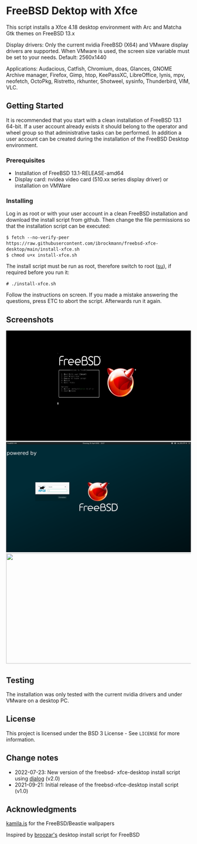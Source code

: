 # FreeBSD Dektop with Xfce

This script installs a Xfce 4.18 desktop environment with Arc and Matcha Gtk themes on FreeBSD 13.x

Display drivers: Only the current nvidia FreeBSD (X64) and VMware display drivers are supported. When VMware is used, the screen size variable must be set to your needs.
Default: 2560x1440

Applications: Audacious, Catfish,  Chromium, doas, Glances, GNOME Archive manager, Firefox, Gimp, htop, KeePassXC, LibreOffice, lynis, mpv, neofetch, OctoPkg, Ristretto, rkhunter, Shotweel, sysinfo, Thunderbird, VIM, VLC.



## Getting Started

It is recommended that you start with a clean installation of FreeBSD 13.1 64-bit. If a user account already exists it should belong to the operator and wheel group so that administrative tasks can be performed. In addition a user account can be created during the installation of the FreeBSD Desktop environment.

### Prerequisites

- Installation of FreeBSD 13.1-RELEASE-amd64
- Display card: nvidea video card (510.xx series display driver) or installation on VMWare

### Installing

Log in as root or with your user account in a clean FreeBSD installation and download the install script from github. Then change the file permissions so that the installation script can be executed:

```
$ fetch --no-verify-peer https://raw.githubusercontent.com/ibrockmann/freebsd-xfce-desktop/main/install-xfce.sh
$ chmod u+x install-xfce.sh
```

The install script must be run as root, therefore switch to root ([su](https://www.freebsd.org/cgi/man.cgi?query=su&apropos=0&sektion=0&manpath=FreeBSD+13.0-current&arch=default&format=html)), if required before you run it:

```
# ./install-xfce.sh
```

Follow the instructions on screen. If you made a mistake answering the questions, press  ETC to abort the script. Afterwards run it again.



## Screenshots

<img src="./screenshots/bootscreen.png" width="600" height="300"/>

<img src="./screenshots/loginscreen.png" width="600" height="300"/>

<img src="./screenshots/desktop.png" width="600" height="300"/>

## Testing

The installation was only tested with the current nvidia drivers and under VMware on a desktop PC.

## License

This project is licensed under the BSD 3 License - See ``LICENSE`` for more information.

## Change notes

- 2022-07-23: New version of the freebsd- xfce-desktop install script using [dialog](https://www.freebsd.org/cgi/man.cgi?query=dialog&amp;sektion=1) (v2.0)
- 2021-09-21: Initial release of the freebsd-xfce-desktop install script (v1.0)

## Acknowledgments

[kamila.is](https://kamila.is/making/freebsd-wallpapers/) for the FreeBSD/Beastie wallpapers

Inspired by [broozar's](https://github.com/broozar/installDesktopFreeBSD)  desktop install script for FreeBSD
